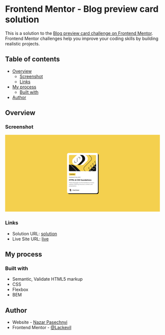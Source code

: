 # Frontend Mentor - Blog preview card solution

This is a solution to the [Blog preview card challenge on Frontend Mentor](https://www.frontendmentor.io/challenges/blog-preview-card-ckPaj01IcS). Frontend Mentor challenges help you improve your coding skills by building realistic projects.

## Table of contents

- [Overview](#overview)
  - [Screenshot](#screenshot)
  - [Links](#links)
- [My process](#my-process)
  - [Built with](#built-with)
- [Author](#author)

## Overview

### Screenshot

![](./screenshot.png)

### Links

- Solution URL: [solution](https://www.frontendmentor.io/solutions/blog-preview-card-IDDVJcPWAX)
- Live Site URL: [live](https://lackevil.github.io/Blog-preview-card/)

## My process

### Built with

- Semantic, Validate HTML5 markup
- CSS
- Flexbox
- BEM

## Author

- Website - [Nazar Pasechnyi](https://www.linkedin.com/in/nazar-pasechnyi-2320a2320/)
- Frontend Mentor - [@Lackevil](https://www.frontendmentor.io/profile/Lackevil)
